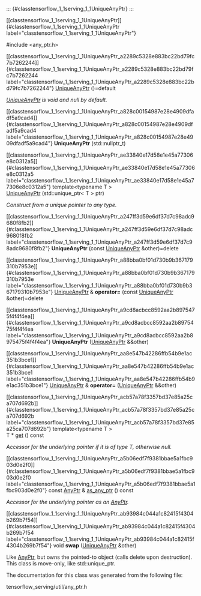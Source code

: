 ::: {#classtensorflow_1_1serving_1_1UniqueAnyPtr}
:::

[\[classtensorflow\_1\_1serving\_1\_1UniqueAnyPtr\]]{#classtensorflow_1_1serving_1_1UniqueAnyPtr
label="classtensorflow_1_1serving_1_1UniqueAnyPtr"}

\#include $<$any\_ptr.h$>$

[\[classtensorflow\_1\_1serving\_1\_1UniqueAnyPtr\_a2289c5328e883bc22bd79fc7b7262244\]]{#classtensorflow_1_1serving_1_1UniqueAnyPtr_a2289c5328e883bc22bd79fc7b7262244
label="classtensorflow_1_1serving_1_1UniqueAnyPtr_a2289c5328e883bc22bd79fc7b7262244"}
[UniqueAnyPtr](#classtensorflow_1_1serving_1_1UniqueAnyPtr_a2289c5328e883bc22bd79fc7b7262244)
()=default

*[UniqueAnyPtr](#classtensorflow_1_1serving_1_1UniqueAnyPtr) is void and
null by default.*

[\[classtensorflow\_1\_1serving\_1\_1UniqueAnyPtr\_a828c00154987e28e4909dfadf5a9cad4\]]{#classtensorflow_1_1serving_1_1UniqueAnyPtr_a828c00154987e28e4909dfadf5a9cad4
label="classtensorflow_1_1serving_1_1UniqueAnyPtr_a828c00154987e28e4909dfadf5a9cad4"}
**UniqueAnyPtr** (std::nullptr\_t)

[\[classtensorflow\_1\_1serving\_1\_1UniqueAnyPtr\_ae33840e17d58e1e45a77306e8c0312a5\]]{#classtensorflow_1_1serving_1_1UniqueAnyPtr_ae33840e17d58e1e45a77306e8c0312a5
label="classtensorflow_1_1serving_1_1UniqueAnyPtr_ae33840e17d58e1e45a77306e8c0312a5"}
template$<$typename T $>$ \
[UniqueAnyPtr](#classtensorflow_1_1serving_1_1UniqueAnyPtr_ae33840e17d58e1e45a77306e8c0312a5)
(std::unique\_ptr$<$ T $>$ ptr)

*Construct from a unique pointer to any type.*

[\[classtensorflow\_1\_1serving\_1\_1UniqueAnyPtr\_a247ff3d59e6df37d7c98adc9680f8fb2\]]{#classtensorflow_1_1serving_1_1UniqueAnyPtr_a247ff3d59e6df37d7c98adc9680f8fb2
label="classtensorflow_1_1serving_1_1UniqueAnyPtr_a247ff3d59e6df37d7c98adc9680f8fb2"}
**UniqueAnyPtr** (const
[UniqueAnyPtr](#classtensorflow_1_1serving_1_1UniqueAnyPtr)
&other)=delete

[\[classtensorflow\_1\_1serving\_1\_1UniqueAnyPtr\_a88bba0bf01d730b9b367179310b7953e\]]{#classtensorflow_1_1serving_1_1UniqueAnyPtr_a88bba0bf01d730b9b367179310b7953e
label="classtensorflow_1_1serving_1_1UniqueAnyPtr_a88bba0bf01d730b9b367179310b7953e"}
[UniqueAnyPtr](#classtensorflow_1_1serving_1_1UniqueAnyPtr) &
**operator=** (const
[UniqueAnyPtr](#classtensorflow_1_1serving_1_1UniqueAnyPtr)
&other)=delete

[\[classtensorflow\_1\_1serving\_1\_1UniqueAnyPtr\_a9cd8acbcc8592aa2b8975475f4f4f4ea\]]{#classtensorflow_1_1serving_1_1UniqueAnyPtr_a9cd8acbcc8592aa2b8975475f4f4f4ea
label="classtensorflow_1_1serving_1_1UniqueAnyPtr_a9cd8acbcc8592aa2b8975475f4f4f4ea"}
**UniqueAnyPtr**
([UniqueAnyPtr](#classtensorflow_1_1serving_1_1UniqueAnyPtr) &&other)

[\[classtensorflow\_1\_1serving\_1\_1UniqueAnyPtr\_aa8e547b42286ffb54b9e1ac351b3bce1\]]{#classtensorflow_1_1serving_1_1UniqueAnyPtr_aa8e547b42286ffb54b9e1ac351b3bce1
label="classtensorflow_1_1serving_1_1UniqueAnyPtr_aa8e547b42286ffb54b9e1ac351b3bce1"}
[UniqueAnyPtr](#classtensorflow_1_1serving_1_1UniqueAnyPtr) &
**operator=**
([UniqueAnyPtr](#classtensorflow_1_1serving_1_1UniqueAnyPtr) &&other)

[\[classtensorflow\_1\_1serving\_1\_1UniqueAnyPtr\_acb57a78f3357bd37e85a25ca707d692b\]]{#classtensorflow_1_1serving_1_1UniqueAnyPtr_acb57a78f3357bd37e85a25ca707d692b
label="classtensorflow_1_1serving_1_1UniqueAnyPtr_acb57a78f3357bd37e85a25ca707d692b"}
template$<$typename T $>$ \
T $\ast$
[get](#classtensorflow_1_1serving_1_1UniqueAnyPtr_acb57a78f3357bd37e85a25ca707d692b)
() const

*Accessor for the underlying pointer if it is of type T, otherwise
null.*

[\[classtensorflow\_1\_1serving\_1\_1UniqueAnyPtr\_a5b06edf7f9381bbae5a1fbc903d0e2f0\]]{#classtensorflow_1_1serving_1_1UniqueAnyPtr_a5b06edf7f9381bbae5a1fbc903d0e2f0
label="classtensorflow_1_1serving_1_1UniqueAnyPtr_a5b06edf7f9381bbae5a1fbc903d0e2f0"}
const [AnyPtr](#classtensorflow_1_1serving_1_1AnyPtr) &
[as\_any\_ptr](#classtensorflow_1_1serving_1_1UniqueAnyPtr_a5b06edf7f9381bbae5a1fbc903d0e2f0)
() const

*Accessor for the underlying pointer as an
[AnyPtr](#classtensorflow_1_1serving_1_1AnyPtr).*

[\[classtensorflow\_1\_1serving\_1\_1UniqueAnyPtr\_ab93984c044a1c82415f4304b269b7f54\]]{#classtensorflow_1_1serving_1_1UniqueAnyPtr_ab93984c044a1c82415f4304b269b7f54
label="classtensorflow_1_1serving_1_1UniqueAnyPtr_ab93984c044a1c82415f4304b269b7f54"}
void **swap**
([UniqueAnyPtr](#classtensorflow_1_1serving_1_1UniqueAnyPtr) &other)

Like [AnyPtr](#classtensorflow_1_1serving_1_1AnyPtr), but owns the
pointed-to object (calls delete upon destruction). This class is
move-only, like std::unique\_ptr.

The documentation for this class was generated from the following file:

tensorflow\_serving/util/any\_ptr.h

